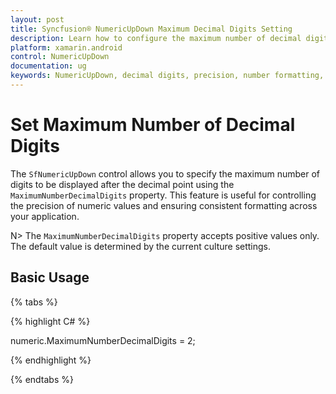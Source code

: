 ```yaml
---
layout: post
title: Syncfusion® NumericUpDown Maximum Decimal Digits Setting
description: Learn how to configure the maximum number of decimal digits to be displayed in the NumericUpDown control.
platform: xamarin.android
control: NumericUpDown
documentation: ug
keywords: NumericUpDown, decimal digits, precision, number formatting, decimal places
---
```

# Set Maximum Number of Decimal Digits

The `SfNumericUpDown` control allows you to specify the maximum number of digits to be displayed after the decimal point using the `MaximumNumberDecimalDigits` property. This feature is useful for controlling the precision of numeric values and ensuring consistent formatting across your application.

N> The `MaximumNumberDecimalDigits` property accepts positive values only. The default value is determined by the current culture settings.

## Basic Usage
{% tabs %}

{% highlight C# %}

numeric.MaximumNumberDecimalDigits = 2;

{% endhighlight %}

{% endtabs %}
